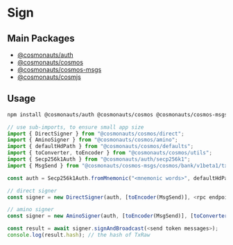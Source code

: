 # Sign

## Main Packages

- [@cosmonauts/auth](/packages/auth/README.md)
- [@cosmonauts/cosmos](/networks/cosmos/README.md)
- [@cosmonauts/cosmos-msgs](/networks/cosmos/README.md)
- [@cosmonauts/cosmjs](/networks/cosmjs/README.md)


## Usage

```sh
npm install @cosmonauts/auth @cosmonauts/cosmos @cosmonauts/cosmos-msgs
```

```ts
// use sub-imports, to ensure small app size
import { DirectSigner } from "@cosmonauts/cosmos/direct";
import { AminoSigner } from "@cosmonauts/cosmos/amino";
import { defaultHdPath } from "@cosmonauts/cosmos/defaults";
import { toConverter, toEncoder } from "@cosmonauts/cosmos/utils";
import { Secp256k1Auth } from "@cosmonauts/auth/secp256k1";
import { MsgSend } from "@cosmonauts/cosmos-msgs/cosmos/bank/v1beta1/tx";

const auth = Secp256k1Auth.fromMnemonic("<mnemonic words>", defaultHdPath);

// direct signer
const signer = new DirectSigner(auth, [toEncoder(MsgSend)], <rpc endpoint>);

// amino signer
const signer = new AminoSigner(auth, [toEncoder(MsgSend)], [toConverter(MsgSend)], <rpc endpoint>);

const result = await signer.signAndBroadcast(<send token messages>);
console.log(result.hash); // the hash of TxRaw
```